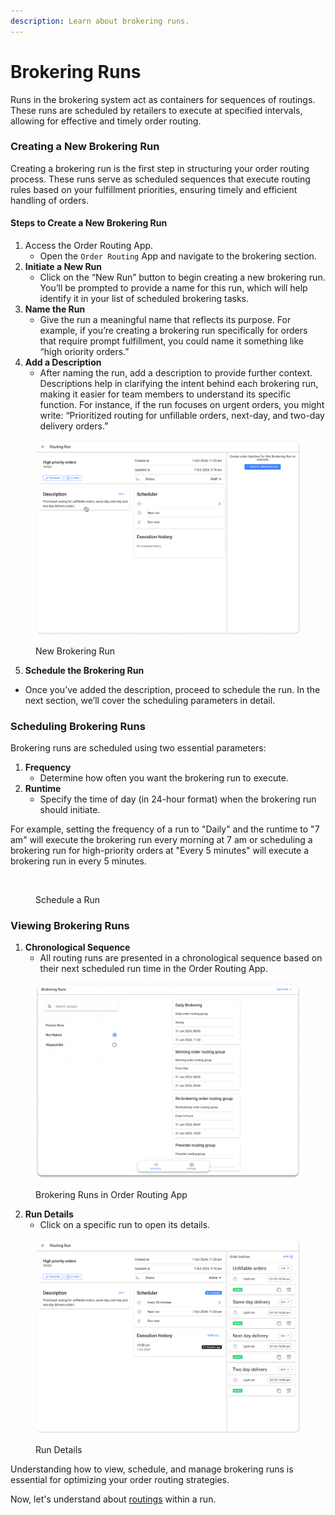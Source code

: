 ```yaml
---
description: Learn about brokering runs.
---
```


# Brokering Runs

Runs in the brokering system act as containers for sequences of routings. These runs are scheduled by retailers to execute at specified intervals, allowing for effective and timely order routing.

### Creating a New Brokering Run

Creating a brokering run is the first step in structuring your order routing process. These runs serve as scheduled sequences that execute routing rules based on your fulfillment priorities, ensuring timely and efficient handling of orders.

#### Steps to Create a New Brokering Run

1. Access the Order Routing App.
   * Open the `Order Routing` App and navigate to the brokering section.
2. **Initiate a New Run**
   * Click on the “New Run” button to begin creating a new brokering run. You’ll be prompted to provide a name for this run, which will help identify it in your list of scheduled brokering tasks.
3. **Name the Run**
   * Give the run a meaningful name that reflects its purpose. For example, if you’re creating a brokering run specifically for orders that require prompt fulfillment, you could name it something like “high oriority orders.”
4. **Add a Description**
   * After naming the run, add a description to provide further context. Descriptions help in clarifying the intent behind each brokering run, making it easier for team members to understand its specific function. For instance, if the run focuses on urgent orders, you might write: “Prioritized routing for unfillable orders, next-day, and two-day delivery orders.”

<figure><img src="../.gitbook/assets/Run details.png" alt=""><figcaption><p>New Brokering Run</p></figcaption></figure>

5. **Schedule the Brokering Run**

* Once you’ve added the description, proceed to schedule the run. In the next section, we’ll cover the scheduling parameters in detail.

### Scheduling Brokering Runs

Brokering runs are scheduled using two essential parameters:

1. **Frequency**
   * Determine how often you want the brokering run to execute.
2. **Runtime**
   * Specify the time of day (in 24-hour format) when the brokering run should initiate.

For example, setting the frequency of a run to "Daily" and the runtime to "7 am" will execute the brokering run every morning at 7 am or scheduling a brokering run for high-priority orders at "Every 5 minutes" will execute a brokering run in every 5 minutes.

<figure><img src="../.gitbook/assets/schedule run.png" alt="" width="375"><figcaption><p>Schedule a Run</p></figcaption></figure>

### Viewing Brokering Runs

1. **Chronological Sequence**
   * All routing runs are presented in a chronological sequence based on their next scheduled run time in the Order Routing App.

<figure><img src="../.gitbook/assets/Brokering Runs (1).png" alt=""><figcaption><p>Brokering Runs in Order Routing App</p></figcaption></figure>

2. **Run Details**
   * Click on a specific run to open its details.

<figure><img src="../.gitbook/assets/Run details (1).png" alt=""><figcaption><p>Run Details</p></figcaption></figure>

Understanding how to view, schedule, and manage brokering runs is essential for optimizing your order routing strategies.

Now, let's understand about [routings](routings.md) within a run.
